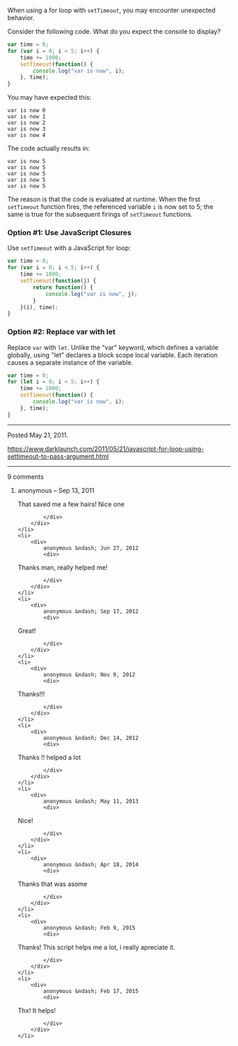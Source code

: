 When using a for loop with `setTimeout`, you may encounter unexpected behavior.

Consider the following code. What do you expect the console to display?

```javascript
var time = 0;
for (var i = 0; i < 5; i++) {
    time += 1000;
    setTimeout(function() {
        console.log("var is now", i);
    }, time);
}
```

You may have expected this:

```
var is now 0
var is now 1
var is now 2
var is now 3
var is now 4
```

The code actually results in:

```
var is now 5
var is now 5
var is now 5
var is now 5
var is now 5
```

The reason is that the code is evaluated at runtime. When the first `setTimeout` function fires, the referenced variable `i` is now set to 5; the same is true for the subsequent firings of `setTimeout` functions.

### Option #1: Use JavaScript Closures

Use `setTimeout` with a JavaScript for loop:

```javascript
var time = 0;
for (var i = 0; i < 5; i++) {
    time += 1000;
    setTimeout(function(j) {
        return function() {
            console.log("var is now", j);
        }
    }(i), time);
}
```

### Option #2: Replace var with let

Replace `var` with `let`. Unlike the "var" keyword, which defines a variable globally, using "let" declares a block scope local variable. Each iteration causes a separate instance of the variable.

```javascript
var time = 0;
for (let i = 0; i < 5; i++) {
    time += 1000;
    setTimeout(function() {
        console.log("var is now", i);
    }, time);
}
```

---

Posted May 21, 2011.

https://www.darklaunch.com/2011/05/21/javascript-for-loop-using-settimeout-to-pass-argument.html

---

9 comments

<ol>
    <li>
        <div>
            anonymous &ndash; Sep 13, 2011
            <div>

That saved me a few hairs! Nice one

            </div>
        </div>
    </li>
    <li>
        <div>
            anonymous &ndash; Jun 27, 2012
            <div>

Thanks man, really helped me!

            </div>
        </div>
    </li>
    <li>
        <div>
            anonymous &ndash; Sep 17, 2012
            <div>

Great!

            </div>
        </div>
    </li>
    <li>
        <div>
            anonymous &ndash; Nov 9, 2012
            <div>

Thanks!!!

            </div>
        </div>
    </li>
    <li>
        <div>
            anonymous &ndash; Dec 14, 2012
            <div>

Thanks !! helped a lot

            </div>
        </div>
    </li>
    <li>
        <div>
            anonymous &ndash; May 11, 2013
            <div>

Nice!

            </div>
        </div>
    </li>
    <li>
        <div>
            anonymous &ndash; Apr 18, 2014
            <div>

Thanks that was asome

            </div>
        </div>
    </li>
    <li>
        <div>
            anonymous &ndash; Feb 9, 2015
            <div>

Thanks! This script helps me a lot, i really apreciate it.

            </div>
        </div>
    </li>
    <li>
        <div>
            anonymous &ndash; Feb 17, 2015
            <div>

Thx!
It helps!

            </div>
        </div>
    </li>
</ol>
